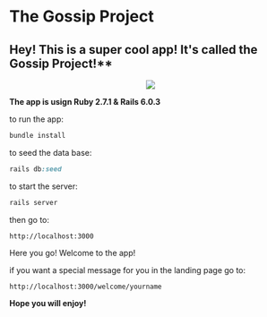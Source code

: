 # The Gossip Project


## Hey! This is a super cool app! It's called the Gossip Project!**

<p align="center"><img src="https://media0.giphy.com/media/hQdWtl18ibA58nil8t/200.gif"></p>

**The app is usign Ruby 2.7.1 & Rails 6.0.3**

to run the app: 
```ruby
bundle install
```

to seed the data base:
```ruby
rails db:seed
```

to start the server:
```ruby
rails server
```

then go to: 
```hypertext
http://localhost:3000
```

Here you go! Welcome to the app!

if you want a special message for you in the landing page go to:
```hypertext
http://localhost:3000/welcome/yourname
```


**Hope you will enjoy!**